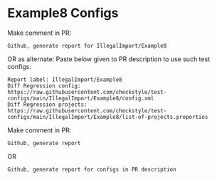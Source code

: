 # Example8 Configs
Make comment in PR:
```
Github, generate report for IllegalImport/Example8
```
OR as alternate:
Paste below given to PR description to use such test configs:
```
Report label: IllegalImport/Example8
Diff Regression config: https://raw.githubusercontent.com/checkstyle/test-configs/main/IllegalImport/Example8/config.xml
Diff Regression projects: https://raw.githubusercontent.com/checkstyle/test-configs/main/IllegalImport/Example8/list-of-projects.properties
```
Make comment in PR:
```
Github, generate report
```
OR
```
Github, generate report for configs in PR description
```
